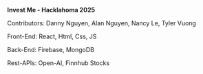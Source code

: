 **Invest Me - Hacklahoma 2025**

Contributors: Danny Nguyen, Alan Nguyen, Nancy Le, Tyler Vuong

Front-End: React, Html, Css, JS

Back-End: Firebase, MongoDB

Rest-APIs: Open-AI, Finnhub Stocks


